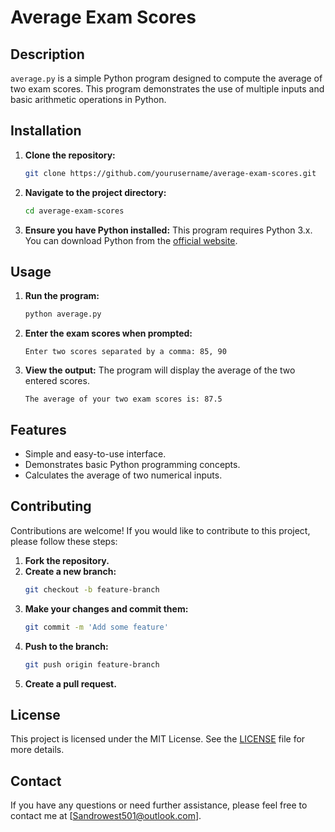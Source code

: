 # Average Exam Scores

## Description

`average.py` is a simple Python program designed to compute the average of two exam scores. This program demonstrates the use of multiple inputs and basic arithmetic operations in Python.

## Installation

1. **Clone the repository:**
    ```sh
    git clone https://github.com/yourusername/average-exam-scores.git
    ```

2. **Navigate to the project directory:**
    ```sh
    cd average-exam-scores
    ```

3. **Ensure you have Python installed:**
    This program requires Python 3.x. You can download Python from the [official website](https://www.python.org/downloads/).

## Usage

1. **Run the program:**
    ```sh
    python average.py
    ```

2. **Enter the exam scores when prompted:**
    ```
    Enter two scores separated by a comma: 85, 90
    ```

3. **View the output:**
    The program will display the average of the two entered scores.

    ```
    The average of your two exam scores is: 87.5
    ```

## Features

- Simple and easy-to-use interface.
- Demonstrates basic Python programming concepts.
- Calculates the average of two numerical inputs.

## Contributing

Contributions are welcome! If you would like to contribute to this project, please follow these steps:

1. **Fork the repository.**
2. **Create a new branch:**
    ```sh
    git checkout -b feature-branch
    ```
3. **Make your changes and commit them:**
    ```sh
    git commit -m 'Add some feature'
    ```
4. **Push to the branch:**
    ```sh
    git push origin feature-branch
    ```
5. **Create a pull request.**

## License

This project is licensed under the MIT License. See the [LICENSE](LICENSE) file for more details.

## Contact

If you have any questions or need further assistance, please feel free to contact me at [Sandrowest501@outlook.com].
